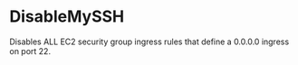 # DisableMySSH
Disables ALL EC2 security group ingress rules that define a 0.0.0.0 ingress on port 22.
